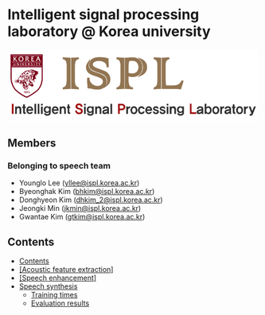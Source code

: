# Intelligent signal processing laboratory @ Korea university

<a href=http://ispl.korea.ac.kr><center><img src="./image/logo1.jpg"></center></a>



## Members
### Belonging to speech team
* Younglo Lee (yllee@ispl.korea.ac.kr)
* Byeonghak Kim (bhkim@ispl.korea.ac.kr)
* Donghyeon Kim (dhkim_2@ispl.korea.ac.kr)
* Jeongki Min (jkmin@ispl.korea.ac.kr)
* Gwantae Kim (gtkim@ispl.korea.ac.kr)

## Contents
  * [Contents](#contents)<br/>
  * <a href=https://github.com/ByeonghakKim/ispl-speech/tree/master/Acoustic%20feature%20extraction>
     [Acoustic feature extraction]
    </a><br/>
  * <a href=https://github.com/ByeonghakKim/ispl-speech/tree/master/Speech%20enhancement>
     [Speech enhancement]
    </a><br/>
  * [Speech synthesis](#speechsynthesis)
    * [Training times](#training-times)
    * [Evaluation results](#evaluation-results)
